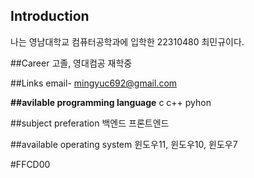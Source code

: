 
## Introduction
나는 영남대학교 컴퓨터공학과에 입학한 22310480 최민규이다.

##Career
고졸, 영대컴공 재학중

##Links
email- mingyuc692@gmail.com

**##avilable programming language**
c
c++
pyhon

##subject preferation
백엔드
프론트엔드

##available operating system
윈도우11, 윈도우10, 윈도우7

#FFCD00
